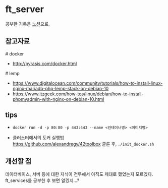 # ft_server

공부한 기록은 [노션](https://www.notion.so/ft_server-cb7a001bf3ab4b0a946519f2ae5b9c5d)으로.

## 참고자료

\# docker
* http://pyrasis.com/docker.html

\# lemp
* https://www.digitalocean.com/community/tutorials/how-to-install-linux-nginx-mariadb-php-lemp-stack-on-debian-10
* https://www.itzgeek.com/how-tos/linux/debian/how-to-install-phpmyadmin-with-nginx-on-debian-10.html

## tips
* `docker run -d -p 80:80 -p 443:443 --name <컨테이너명> <이미지명>`

* 클러스터에서의 도커 실행법 <br>
https://github.com/alexandregv/42toolbox 클론 후, `./init_docker.sh`

## 개선할 점
데이터베이스, 서버 등에 대한 지식이 전무해서 아직도 제대로 했었는지 모르겠다. ft_services를 공부한 후 보면 알겠지...?